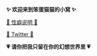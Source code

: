 **✨ 欢迎来到笨蛋猫猫的小窝 ✨**

[🎀 性癖说明 🎀](https://bakacat.netlify.app/about/)

[🐳 Twitter 🐳](https://twitter.com/bakacatuwu/) 

**💗 请你把我只留在你的幻想世界里 💗**
